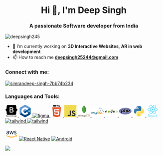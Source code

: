 <h1 align="center">Hi 👋, I'm Deep Singh</h1>
<h3 align="center">A passionate Software developer from India</h3>

<p align="left"> <img src="https://komarev.com/ghpvc/?username=deepsingh245&label=Profile%20views&color=0e75b6&style=flat" alt="deepsingh245" /> </p>

- 🔭 I’m currently working on **3D Interactive Websites**, **AR in web development**
- 📫 How to reach me **deepsingh25244@gmail.com**

<h3 align="left">Connect with me:</h3>
<p align="left">
</p>
<a href="https://linkedin.com/in/simrandeep-singh-7bb74b234" target="blank">
    <img align="center" src="https://raw.githubusercontent.com/rahuldkjain/github-profile-readme-generator/master/src/images/icons/Social/linked-in-alt.svg" alt="simrandeep-singh-7bb74b234" height="30" width="40" /></a>

<h3 align="left">Languages and Tools:</h3>
<p align="left"> 
  <a href="https://getbootstrap.com" target="_blank" rel="noreferrer">
    <img src="https://raw.githubusercontent.com/devicons/devicon/master/icons/bootstrap/bootstrap-plain-wordmark.svg" alt="bootstrap" width="40" height="40"/> </a> 

<a href="https://www.w3schools.com/cpp/" target="_blank" rel="noreferrer"> 
  <img src="https://raw.githubusercontent.com/devicons/devicon/master/icons/cplusplus/cplusplus-original.svg" alt="cplusplus" width="40" height="40"/> </a> 

<a href="https://www.figma.com/" target="_blank" rel="noreferrer"> 
  <img src="https://www.vectorlogo.zone/logos/figma/figma-icon.svg" alt="figma" width="40" height="40"/> </a> 

<a href="https://www.w3.org/html/" target="_blank" rel="noreferrer"> 
  <img src="https://raw.githubusercontent.com/devicons/devicon/master/icons/html5/html5-original-wordmark.svg" alt="html5" width="40" height="40"/> </a> 

<a href="https://developer.mozilla.org/en-US/docs/Web/JavaScript" target="_blank" rel="noreferrer"> 
  <img src="https://raw.githubusercontent.com/devicons/devicon/master/icons/javascript/javascript-original.svg" alt="javascript" width="40" height="40"/> </a> 

<a href="https://www.mongodb.com/" target="_blank" rel="noreferrer"> 
  <img src="https://raw.githubusercontent.com/devicons/devicon/master/icons/mongodb/mongodb-original-wordmark.svg" alt="mongodb" width="40" height="40"/> </a> 

<a href="https://www.mysql.com/" target="_blank" rel="noreferrer"> 
  <img src="https://raw.githubusercontent.com/devicons/devicon/master/icons/mysql/mysql-original-wordmark.svg" alt="mysql" width="40" height="40"/> </a> 

<a href="https://nodejs.org" target="_blank" rel="noreferrer"> 
  <img src="https://raw.githubusercontent.com/devicons/devicon/master/icons/nodejs/nodejs-original-wordmark.svg" alt="nodejs" width="40" height="40"/> </a> 

<a href="https://www.php.net" target="_blank" rel="noreferrer"> 
  <img src="https://raw.githubusercontent.com/devicons/devicon/master/icons/php/php-original.svg" alt="php" width="40" height="40"/> </a> 

<a href="https://www.python.org" target="_blank" rel="noreferrer"> 
  <img src="https://raw.githubusercontent.com/devicons/devicon/master/icons/python/python-original.svg" alt="python" width="40" height="40"/> </a> 

<a href="https://reactjs.org/" target="_blank" rel="noreferrer"> 
  <img src="https://raw.githubusercontent.com/devicons/devicon/master/icons/react/react-original-wordmark.svg" alt="react" width="40" height="40"/> </a> 

<a href="https://tailwindcss.com/" target="_blank" rel="noreferrer"> 
  <img src="https://www.vectorlogo.zone/logos/tailwindcss/tailwindcss-icon.svg" alt="tailwind" width="40" height="40"/> </a>
  
<a href="https://app.spline.design/home" target="_blank" rel="noreferrer"> 
  <img src="https://avatars.githubusercontent.com/u/71355536?s=200&v=4" alt="tailwind" width="40" height="40"/></a> </p>
  
<a href="https://aws.amazon.com/" target="_blank" rel="noreferrer"> 
  <img src="https://raw.githubusercontent.com/github/explore/fbceb94436312b6dacde68d122a5b9c7d11f9524/topics/aws/aws.png?size=48" alt="AWS" width="40" height="40"/></a>

<a href="https://https://reactnative.dev/" target="_blank" rel="noreferrer"> 
  <img src="https://d33wubrfki0l68.cloudfront.net/554c3b0e09cf167f0281fda839a5433f2040b349/ecfc9/img/header_logo.svg" alt="React Native" width="40" height="40"/></a>
  <a href="#" target="_blank" rel="noreferrer"> 
  <img src="https://imgs.search.brave.com/LXGeAio8rJJcQK1ls0D5P6VFETKwhPIoLWwQRjFNq9Q/rs:fit:860:0:0/g:ce/aHR0cHM6Ly93d3cu/ZnJlZXBuZ2xvZ29z/LmNvbS91cGxvYWRz/L2FuZHJvaWQtbG9n/by1wbmcvYW5kcm9p/ZC1sb2dvLTAucG5n" alt="Android" width="40" height="40"/></a>
   
  
  </p>
 <img src='https://api.githubtrends.io/user/svg/deepsingh245/repos?time_range=six_months&theme=bright_lights'/>

